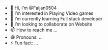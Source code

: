 - 👋 Hi, I’m @Faijan0504
- 👀 I’m interested in Playing Video games 
- 🌱 I’m currently learning Full stack developer 
- 💞️ I’m looking to collaborate on Website 
- 📫 How to reach me ...
- 😄 Pronouns: ...
- ⚡ Fun fact: ...

<!---
Faijan0504/Faijan0504 is a ✨ special ✨ repository because its `README.md` (this file) appears on your GitHub profile.
You can click the Preview link to take a look at your changes.
--->
